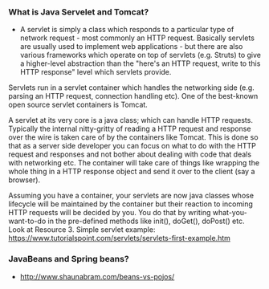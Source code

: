 ### What is Java Servelet and Tomcat?
- A servlet is simply a class which responds to a particular type of network request - most commonly an HTTP request. Basically servlets are usually used to implement web applications - but there are also various frameworks which operate on top of servlets (e.g. Struts) to give a higher-level abstraction than the "here's an HTTP request, write to this HTTP response" level which servlets provide.

Servlets run in a servlet container which handles the networking side (e.g. parsing an HTTP request, connection handling etc). One of the best-known open source servlet containers is Tomcat.

A servlet at its very core is a java class; which can handle HTTP requests. Typically the internal nitty-gritty of reading a HTTP request and response over the wire is taken care of by the containers like Tomcat. This is done so that as a server side developer you can focus on what to do with the HTTP request and responses and not bother about dealing with code that deals with networking etc. The container will take care of things like wrapping the whole thing in a HTTP response object and send it over to the client (say a browser).

Assuming you have a container, your servlets are now java classes whose lifecycle will be maintained by the container but their reaction to incoming HTTP requests will be decided by you. You do that by writing what-you-want-to-do in the pre-defined methods like init(), doGet(), doPost() etc. Look at Resource 3. Simple servlet example: https://www.tutorialspoint.com/servlets/servlets-first-example.htm

### JavaBeans and Spring beans?
- http://www.shaunabram.com/beans-vs-pojos/
